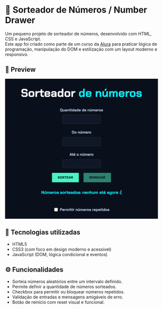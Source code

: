 # 🎲 Sorteador de Números / Number Drawer

Um pequeno projeto de sorteador de números, desenvolvido com HTML, CSS e JavaScript.  
Este app foi criado como parte de um curso da [Alura](https://www.alura.com.br/) para praticar lógica de programação, manipulação do DOM e estilização com um layout moderno e responsivo.

## 📸 Preview

![screenshot](./screenshot.png) <!-- substitua pelo nome real do arquivo da imagem ou link externo -->

## 🚀 Tecnologias utilizadas

- HTML5
- CSS3 (com foco em design moderno e acessível)
- JavaScript (DOM, lógica condicional e eventos)

## ⚙️ Funcionalidades

- Sorteia números aleatórios entre um intervalo definido.
- Permite definir a quantidade de números sorteados.
- Checkbox para permitir ou bloquear números repetidos.
- Validação de entradas e mensagens amigáveis de erro.
- Botão de reinício com reset visual e funcional.
